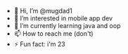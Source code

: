 - 👋 Hi, I’m @mugdad1
- 👀 I’m interested in mobile app dev
- 🌱 I’m currently learning java and oop
- 📫 How to reach me (don't)
- ⚡ Fun fact: i'm 23

<!---
mugdad1/mugdad1 is a ✨ special ✨ repository because its `README.md` (this file) appears on your GitHub profile.
You can click the Preview link to take a look at your changes.
--->
